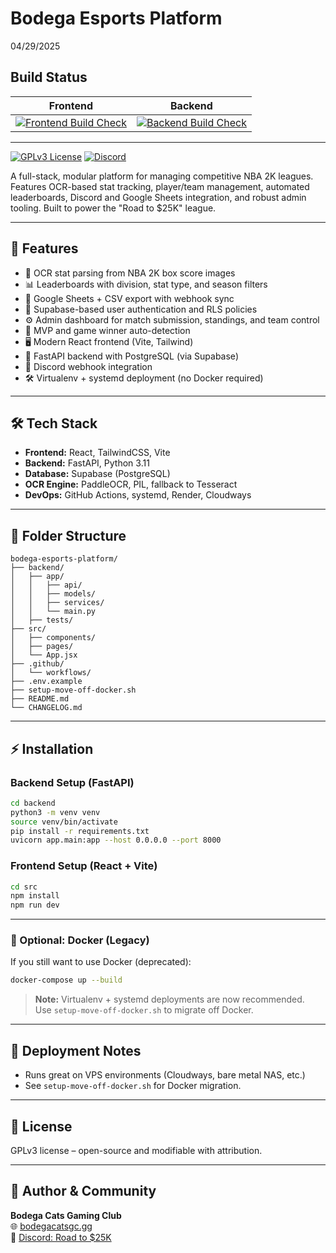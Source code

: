 # Bodega Esports Platform
04/29/2025
## Build Status

| Frontend | Backend |
|:--------:|:-------:|
| [![Frontend Build Check](https://github.com/wersplat/bodega-esports-platform/actions/workflows/check-builds.yml/badge.svg?branch=mono)](https://github.com/wersplat/bodega-esports-platform/actions/workflows/check-builds.yml) | [![Backend Build Check](https://github.com/wersplat/bodega-esports-platform/actions/workflows/check-builds.yml/badge.svg?branch=mono)](https://github.com/wersplat/bodega-esports-platform/actions/workflows/check-builds.yml) |

---


[![GPLv3 License](https://img.shields.io/badge/license-GPLv3-blue.svg)](LICENSE)
[![Discord](https://img.shields.io/discord/roadto25k?label=Discord&logo=discord)](https://discord.gg/roadto25k)

A full-stack, modular platform for managing competitive NBA 2K leagues. Features OCR-based stat tracking, player/team management, automated leaderboards, Discord and Google Sheets integration, and robust admin tooling. Built to power the "Road to $25K" league.

---

## 🚀 Features

- 🏀 OCR stat parsing from NBA 2K box score images
- 📊 Leaderboards with division, stat type, and season filters
- 🔁 Google Sheets + CSV export with webhook sync
- 🔐 Supabase-based user authentication and RLS policies
- ⚙️ Admin dashboard for match submission, standings, and team control
- 🧠 MVP and game winner auto-detection
- 🖥️ Modern React frontend (Vite, Tailwind)
- 🐍 FastAPI backend with PostgreSQL (via Supabase)
- 📡 Discord webhook integration
- 🛠️ Virtualenv + systemd deployment (no Docker required)

---

## 🛠️ Tech Stack

- **Frontend:** React, TailwindCSS, Vite
- **Backend:** FastAPI, Python 3.11
- **Database:** Supabase (PostgreSQL)
- **OCR Engine:** PaddleOCR, PIL, fallback to Tesseract
- **DevOps:** GitHub Actions, systemd, Render, Cloudways

---

## 📁 Folder Structure

```text
bodega-esports-platform/
├── backend/
│   ├── app/
│   │   ├── api/
│   │   ├── models/
│   │   ├── services/
│   │   └── main.py
│   ├── tests/
├── src/
│   ├── components/
│   ├── pages/
│   └── App.jsx
├── .github/
│   └── workflows/
├── .env.example
├── setup-move-off-docker.sh
├── README.md
└── CHANGELOG.md
```

---

## ⚡ Installation

### Backend Setup (FastAPI)

```bash
cd backend
python3 -m venv venv
source venv/bin/activate
pip install -r requirements.txt
uvicorn app.main:app --host 0.0.0.0 --port 8000
```

### Frontend Setup (React + Vite)

```bash
cd src
npm install
npm run dev
```

---

### 🐳 Optional: Docker (Legacy)

If you still want to use Docker (deprecated):

```bash
docker-compose up --build
```

> **Note:** Virtualenv + systemd deployments are now recommended.  
> Use `setup-move-off-docker.sh` to migrate off Docker.

---

## 🚀 Deployment Notes

- Runs great on VPS environments (Cloudways, bare metal NAS, etc.)
- See `setup-move-off-docker.sh` for Docker migration.

---

## 📄 License

GPLv3 license – open-source and modifiable with attribution.

---

## 👤 Author & Community

**Bodega Cats Gaming Club**  
🌐 [bodegacatsgc.gg](https://bodegacatsgc.gg)  
💬 [Discord: Road to $25K](https://discord.gg/roadto25k)